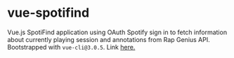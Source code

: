 # vue-spotifind

Vue.js SpotiFind application using OAuth Spotify sign in to fetch information about currently playing session and annotations from Rap Genius API. Bootstrapped with `vue-cli@3.0.5`. Link [here.](https://vue-spotifind.surge.sh/)
